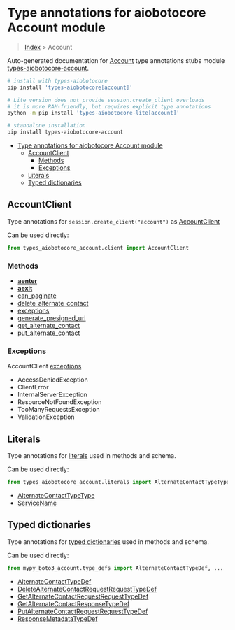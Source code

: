 <a id="type-annotations-for-aiobotocore-account-module"></a>

# Type annotations for aiobotocore Account module

> [Index](..) > Account

Auto-generated documentation for
[Account](https://boto3.amazonaws.com/v1/documentation/api/latest/reference/services/account.html#Account)
type annotations stubs module
[types-aiobotocore-account](https://pypi.org/project/types-aiobotocore-account/).

```bash
# install with types-aiobotocore
pip install 'types-aiobotocore[account]'

# Lite version does not provide session.create_client overloads
# it is more RAM-friendly, but requires explicit type annotations
python -m pip install 'types-aiobotocore-lite[account]'

# standalone installation
pip install types-aiobotocore-account
```

- [Type annotations for aiobotocore Account module](#type-annotations-for-aiobotocore-account-module)
  - [AccountClient](#accountclient)
    - [Methods](#methods)
    - [Exceptions](#exceptions)
  - [Literals](#literals)
  - [Typed dictionaries](#typed-dictionaries)

<a id="accountclient"></a>

## AccountClient

Type annotations for `session.create_client("account")` as
[AccountClient](./client.md)

Can be used directly:

```python
from types_aiobotocore_account.client import AccountClient
```

<a id="methods"></a>

### Methods

- [__aenter__](./client.md#__aenter__)
- [__aexit__](./client.md#__aexit__)
- [can_paginate](./client.md#can_paginate)
- [delete_alternate_contact](./client.md#delete_alternate_contact)
- [exceptions](./client.md#exceptions)
- [generate_presigned_url](./client.md#generate_presigned_url)
- [get_alternate_contact](./client.md#get_alternate_contact)
- [put_alternate_contact](./client.md#put_alternate_contact)

<a id="exceptions"></a>

### Exceptions

AccountClient [exceptions](./client.md#exceptions)

- AccessDeniedException
- ClientError
- InternalServerException
- ResourceNotFoundException
- TooManyRequestsException
- ValidationException

<a id="literals"></a>

## Literals

Type annotations for [literals](./literals.md) used in methods and schema.

Can be used directly:

```python
from types_aiobotocore_account.literals import AlternateContactTypeType, ...
```

- [AlternateContactTypeType](./literals.md#alternatecontacttypetype)
- [ServiceName](./literals.md#servicename)

<a id="typed-dictionaries"></a>

## Typed dictionaries

Type annotations for [typed dictionaries](./type_defs.md) used in methods and
schema.

Can be used directly:

```python
from mypy_boto3_account.type_defs import AlternateContactTypeDef, ...
```

- [AlternateContactTypeDef](./type_defs.md#alternatecontacttypedef)
- [DeleteAlternateContactRequestRequestTypeDef](./type_defs.md#deletealternatecontactrequestrequesttypedef)
- [GetAlternateContactRequestRequestTypeDef](./type_defs.md#getalternatecontactrequestrequesttypedef)
- [GetAlternateContactResponseTypeDef](./type_defs.md#getalternatecontactresponsetypedef)
- [PutAlternateContactRequestRequestTypeDef](./type_defs.md#putalternatecontactrequestrequesttypedef)
- [ResponseMetadataTypeDef](./type_defs.md#responsemetadatatypedef)
